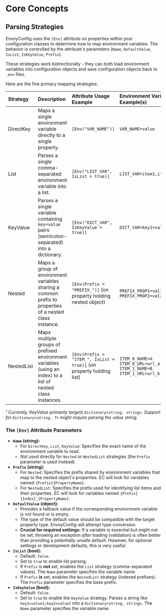 # Core Concepts

## Parsing Strategies

EnvoyConfig uses the `[Env]` attribute on properties within your configuration classes to determine how to map environment variables. The behavior is controlled by the attribute's parameters (`Name`, `DefaultValue`, `IsList`, `IsKeyValue`, `Prefix`).

These strategies work bidirectionally - they can both load environment variables into configuration objects and save configuration objects back to `.env` files.

Here are the five primary mapping strategies:

| Strategy     | Description                                                                  | Attribute Usage Example                        | Environment Variable Example(s)             | Target Property Type         |
| :----------- | :--------------------------------------------------------------------------- | :--------------------------------------------- | :------------------------------------------ | :--------------------------- |
| DirectKey    | Maps a single environment variable directly to a single property.            | `[Env("VAR_NAME")]`                            | `VAR_NAME=value`                            | `string`, `int`, `bool`, etc. |
| List         | Parses a single comma-separated environment variable into a list.            | `[Env("LIST_VAR", IsList = true)]`             | `LIST_VAR=item1,item2,item3`                | `List<string>`, `List<int>`, etc. |
| KeyValue     | Parses a single variable containing `key=value` pairs (semicolon-separated) into a dictionary. | `[Env("DICT_VAR", IsKeyValue = true)]`         | `DICT_VAR=key1=val1;key2=val2`              | `Dictionary<string, string>`¹ |
| Nested       | Maps a group of environment variables sharing a common prefix to properties of a nested class instance. | `[Env(Prefix = "PREFIX_")]` (on property holding nested object) | `PREFIX_PROP1=val1`<br/>`PREFIX_PROP2=val2` | Your custom nested class     |
| NestedList   | Maps multiple groups of prefixed environment variables (using an index) to a list of nested class instances. | `[Env(Prefix = "ITEM_", IsList = true)]` (on property holding list) | `ITEM_0_NAME=A`<br/>`ITEM_0_URL=url_a`<br/>`ITEM_1_NAME=B`<br/>`ITEM_1_URL=url_b` | `List<YourCustomClass>`      |

¹ *Currently, KeyValue primarily targets `Dictionary<string, string>`. Support for `Dictionary<string, T>` might require parsing the value string.*

### The `[Env]` Attribute Parameters

* **`Name` (string):**
  * For `DirectKey`, `List`, `KeyValue`: Specifies the exact name of the environment variable to read.
  * *Not used* directly for `Nested` or `NestedList` strategies (the `Prefix` parameter is used instead).
* **`Prefix` (string):**
  * For `Nested`: Specifies the prefix shared by environment variables that map to the nested object's properties. EC will look for variables named `{Prefix}{PropertyName}`.
  * For `NestedList`: Specifies the prefix used for identifying list items and their properties. EC will look for variables named `{Prefix}{Index}_{PropertyName}`.
* **`DefaultValue` (object):**
  * Provides a fallback value if the corresponding environment variable is not found or is empty.
  * The type of the default value should be compatible with the target property type. EnvoyConfig will attempt type conversion.
  * **Crucial for required settings:** If a variable is essential but might not be set, throwing an exception *after* loading (validation) is often better than providing a potentially unsafe default. However, for optional settings or development defaults, this is very useful.
* **`IsList` (bool):**
  * Default: `false`.
  * Set to `true` to enable list parsing.
  * If `Prefix` is **not** set, enables the `List` strategy (comma-separated values). The `Name` parameter specifies the variable name.
  * If `Prefix` **is** set, enables the `NestedList` strategy (indexed prefixes). The `Prefix` parameter specifies the base prefix.
* **`IsKeyValue` (bool):**
  * Default: `false`.
  * Set to `true` to enable the `KeyValue` strategy. Parses a string like `key1=value1;key2=value2` into a `Dictionary<string, string>`. The `Name` parameter specifies the variable name.
